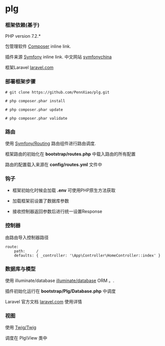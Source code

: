 # plg

### 框架依赖(基于) ###

PHP version 7.2.* 

包管理软件 [Composer](https://getcomposer.org/ "Composer autoload") inline link.

插件来源 [Symfony](https://symfony.com/ "symfony") inline link. 中文网站 [symfonychina](http://symfonychina.com/ "中文翻译站")

框架Laravel [laravel.com](https://laravel.com/docs "Laravel框架")

### 部署框架步骤 ###
```
# git clone https://github.com/PennXiao/plg.git

# php composer.phar install
	
# php composer.phar update

# php composer.phar validate
```
### 路由 ###

使用 [Symfony/Routing](https://symfony.com/doc/current/routing.html "symfony路由组件") 路由组件进行路由调度.  

框架路由的初始化在 **bootstrap/routes.php** 中载入路由的所有配置

路由的配置载入来源在 **config/routes.yml** 文件中


### 钩子 ###

* 框架初始化时候会加载 **.env** 可使用PHP原生方法获取

* 加载框架前设置了数据库参数

* 接收控制器返回参数后进行统一设置Response
 
### 控制器 ###

由路由导入控制器路径

```
route:
    path:     /
    defaults: { _controller: '\App\Controller\HomeController::index' }
```

### 数据库与模型 ###

使用 illuminate/database [illuminate/database](https://github.com/illuminate/database "数据库组件") ORM 。. 

插件初始化运行在 **bootstrap/Plg/Database.php** 中调度

Laravel 官方文档 [laravel.com](https://laravel.com/docs/database "Laravel数据库") 使用详情 

### 视图 ###

使用 [Twig/Twig]( https://github.com/twigphp/Twig "模板")

调度在 Plg\View 类中


